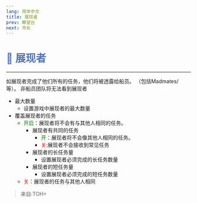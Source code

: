 ```yaml
---
lang: 简体中文
title: 展现者
prev: 瞭望台
next: 市长
---
```


# <font color="#5573aa">🤴 <b>展现者</b></font> <Badge text="Power" type="tip" vertical="middle"/>

***

如展现者完成了他们所有的任务，他们将被透露给船员。 （包括Madmates/等）。 非船员团队将无法看到展现者

- 最大数量
  - 设置游戏中展现者的最大数量
- 覆盖展现者的任务
  - <font color=green>开启</font>：展现者将不会有与其他人相同的任务。
    - 展现者有共同的任务
      - <font color=green>开</font>：展现者将不会像其他人相同的任务。
      - <font color=red>关</font>:展现者不会接收到常见任务
    - 展现者的长任务量
      - 设置展现者必须完成的长任务数量
    - 展现者的短任务量
      - 设置展现者必须完成的短任务数量
  - <font color=red>关</font>：展现者的任务与其他人相同

> 来自:TOH+
